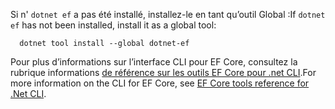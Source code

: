 <span data-ttu-id="ba42f-101">Si n' `dotnet ef` a pas été installé, installez-le en tant qu’outil Global :</span><span class="sxs-lookup"><span data-stu-id="ba42f-101">If `dotnet ef` has not been installed, install it as a global tool:</span></span>

```dotnetcli
  dotnet tool install --global dotnet-ef
```

<span data-ttu-id="ba42f-102">Pour plus d’informations sur l’interface CLI pour EF Core, consultez la rubrique informations [de référence sur les outils EF Core pour .net CLI](/ef/core/miscellaneous/cli/dotnet).</span><span class="sxs-lookup"><span data-stu-id="ba42f-102">For more information on the CLI for EF Core, see [EF Core tools reference for .Net CLI](/ef/core/miscellaneous/cli/dotnet).</span></span>